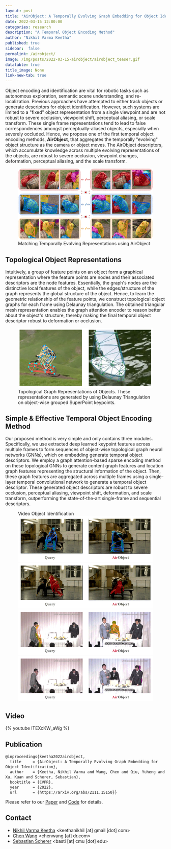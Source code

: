 ```yaml
---
layout: post
title: "AirObject: A Temporally Evolving Graph Embedding for Object Identification"
date: 2022-03-15 12:00:00
categories: research
description: "A Temporal Object Encoding Method"
author: "Nikhil Varma Keetha"
published: true
sidebar:  false
permalink: /airobject/
image: /img/posts/2022-03-15-airobject/airobject_teaser.gif
datatable: true
title_image: None
link-new-tab: true
---
```


Object encoding and identification are vital for robotic tasks such as autonomous exploration, semantic scene understanding, and re-localization. Previous approaches have attempted to either track objects or generate descriptors for object identification. However, such systems are limited to a "fixed" object representation from a single viewpoint and are not robust to severe occlusion, viewpoint shift, perceptual aliasing, or scale transform. These single frame representations tend to lead to false correspondences amongst perceptually-aliased objects, especially when severely occluded. Hence, we propose one of the first temporal object encoding methods, **AirObject**, that aggregates the temporally "evolving" object structure as the camera or object moves. The AirObject descriptors, which accumulate knowledge across multiple evolving representations of the objects, are robust to severe occlusion, viewpoint changes, deformation, perceptual aliasing, and the scale transform.

<figure>
    <img src="/img/posts/2022-03-15-airobject/overview.jpg" />
    <figcaption>
        Matching Temporally Evolving Representations using AirObject
    </figcaption>
</figure>

## Topological Object Representations

Intuitively, a group of feature points on an object form a graphical representation where the feature points are nodes and their associated descriptors are the node features. Essentially, the graph's nodes are the distinctive local features of the object, while the edges/structure of the graph represents the global structure of the object. Hence, to learn the geometric relationship of the feature points, we construct topological object graphs for each frame using Delaunay triangulation. The obtained triangular mesh representation enables the graph attention encoder to reason better about the object's structure, thereby making the final temporal object descriptor robust to deformation or occlusion.

<figure>
    <img src="/img/posts/2022-03-15-airobject/triangulation.png" />
    <figcaption>
        Topological Graph Representations of Objects. These representations are generated by using Delaunay Triangulation on object-wise grouped SuperPoint keypoints.
    </figcaption>
</figure>

## Simple & Effective Temporal Object Encoding Method

Our proposed method is very simple and only contains three modules. Specifically, we use extracted deep learned keypoint features across multiple frames to form sequences of object-wise topological graph neural networks (GNNs), which on embedding generate temporal object descriptors. We employ a graph attention-based sparse encoding method on these topological GNNs to generate content graph features and location graph features representing the structural information of the object. Then, these graph features are aggregated across multiple frames using a single-layer temporal convolutional network to generate a temporal object descriptor. These generated object descriptors are robust to severe occlusion, perceptual aliasing, viewpoint shift, deformation, and scale transform, outperforming the state-of-the-art single-frame and sequential descriptors.

<figure>
    <figcaption>
       Video Object Identification
    </figcaption>
    <img src="/img/posts/2022-03-15-airobject/obj_1.gif" />
    <img src="/img/posts/2022-03-15-airobject/obj_2.gif" />
    <img src="/img/posts/2022-03-15-airobject/obj_3.gif" />
    <img src="/img/posts/2022-03-15-airobject/obj_4.gif" />
</figure>

## Video

{% youtube lTEXcKW_aWg %}

## Publication

```
@inproceedings{keetha2022airobject,
  title     = {AirObject: A Temporally Evolving Graph Embedding for Object Identification},
  author    = {Keetha, Nikhil Varma and Wang, Chen and Qiu, Yuheng and Xu, Kuan and Scherer, Sebastian}, 
  booktitle = {CVPR},
  year      = {2022},
  url       = {https://arxiv.org/abs/2111.15150}}
```

Please refer to our [Paper](https://arxiv.org/abs/2111.15150) and [Code](https://github.com/Nik-V9/AirObject) for details.

## Contact

 - [Nikhil Varma Keetha](https://nik-v9.github.io/) <keethanikhil [at] gmail [dot] com>
 - [Chen Wang](https://chenwang.site) <chenwang [at] dr.com>
 - [Sebastian Scherer](http://theairlab.org/team/sebastian/) <basti [at] cmu [dot] edu>
